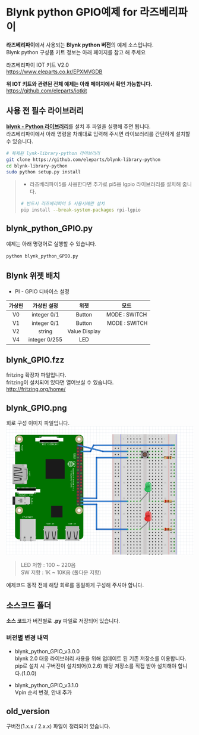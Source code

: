 
# Blynk python GPIO예제 for 라즈베리파이

**라즈베리파이**에서 사용되는 **Blynk python 버전**의 예제 소스입니다.  
Blynk python 구성품 키트 정보는 아래 페이지를 참고 해 주세요  

라즈베리파이 IOT 키트 V2.0  
<https://www.eleparts.co.kr/EPXMVGDB>  

**위 IOT 키트와 관련된 전체 예제는 아래 페이지에서 확인 가능합니다.**  
<https://github.com/eleparts/iotkit>  
  
## 사용 전 필수 라이브러리  
  
[**blynk - Python 라이브러리**](https://github.com/vshymanskyy/blynk-library-python)를 설치 후 파일을 실행해 주면 됩니다.  
라즈베리파이에서 아래 명령을 차례대로 입력해 주시면 라이브러리를 간단하게 설치할 수 있습니다.  

```bash
# 복제된 lynk-library-python 라이브러리
git clone https://github.com/eleparts/blynk-library-python
cd blynk-library-python
sudo python setup.py install
```
  
> - 라즈베리파이5를 사용한다면 추가로 pi5용 lgpio 라이브러리를 설치해 줍니다.  
>
> ```bash
> # 반드시 라즈베리파이 5 사용시에만 설치
> pip install --break-system-packages rpi-lgpio
> ```
  
## blynk_python_GPIO.py  

  예제는 아래 명령어로 실행할 수 있습니다.  
  
``python blynk_python_GPIO.py``  

## Blynk 위젯 배치  

- PI - GPIO 디바이스 설정  

|가상핀|가상핀 설정|위젯|모드|
|:----:|:-:|:-:| :-:|
|V0 | integer 0/1 | Button | MODE : SWITCH |  
|V1 | integer 0/1 | Button | MODE : SWITCH |  
|V2 | string| Value Display | |  
|V4 | integer 0/255|LED | |  
  
## blynk_GPIO.fzz  

fritzing 확장자 파일입니다.  
fritzing이 설치되어 있다면 열어보실 수 있습니다.  
<http://fritzing.org/home/>  

## blynk_GPIO.png  
  
회로 구성 이미지 파일입니다.  
![blynk_GPIO](https://raw.githubusercontent.com/eleparts/blynk_python_GPIO/master/blynk_GPIO.png)  
> LED 저항 : 100 ~ 220옴  
> SW 저항 : 1K ~ 10K옴 (풀다운 저항)  

예제코드 동작 전에 해당 회로를 동일하게 구성해 주셔야 합니다.  

## 소스코드 폴더  

**소스 코드**가 버전별로  **.py** 파일로 저장되어 있습니다.  
  
### 버전별 변경 내역  

- blynk_python_GPIO_v3.0.0  
blynk 2.0 대응 라이브러리 사용을 위해 업데이트 된 기존 저장소를 이용합니다.  
pip로 설치 시 구버전이 설치되어(0.2.6) 해당 저장소를 직접 받아 설치해야 합니다.(1.0.0)  

- blynk_python_GPIO_v3.1.0  
Vpin 순서 변경, 안내 추가  
  
## old_version  

구버전(1.x.x / 2.x.x) 파일이 정리되어 있습니다.  
